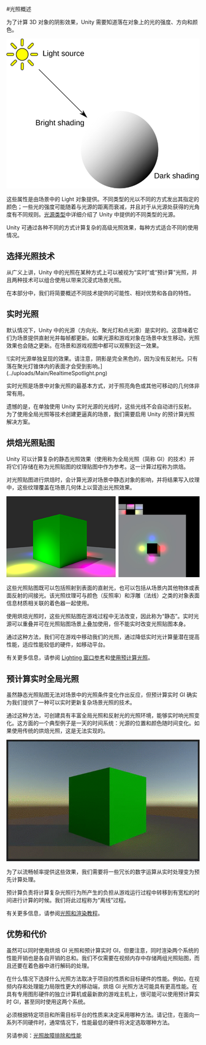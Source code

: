 #光照概述


为了计算 3D 对象的阴影效果，Unity 需要知道落在对象上的光的强度、方向和颜色。

![](../uploads/Main/LightBasic.svg) 

这些属性是由场景中的 <span class='doc-keyword'>Light</span> 对象提供。不同类型的光以不同的方式发出其指定的颜色；一些光的强度可能随着与光源的距离而衰减，并且对于从光源处获得的光角度有不同规则。[光源类型](Lighting.html)中详细介绍了 Unity 中提供的不同类型的光源。

Unity 可通过各种不同的方式计算复杂的高级光照效果，每种方式适合不同的使用情况。


## 选择光照技术
从广义上讲，Unity 中的光照在某种方式上可以被视为“实时”或“预计算”光照，并且两种技术可以组合使用以带来沉浸式场景光照。

在本部分中，我们将简要概述不同技术提供的可能性、相对优势和各自的特性。

## 实时光照

默认情况下，Unity 中的光源（方向光、聚光灯和点光源）是实时的。这意味着它们为场景提供直射光并每帧都更新。如果光源和游戏对象在场景中发生移动，光照效果也会随之更新。在场景和游戏视图中都可以观察到这一效果。

![实时光源单独呈现的效果。请注意，阴影是完全黑色的，因为没有反射光。只有落在聚光灯锥体内的表面才会受到影响。]
(../uploads/Main/RealtimeSpotlight.png)

实时光照是场景中对象光照的最基本方式，对于照亮角色或其他可移动的几何体非常有用。

遗憾的是，在单独使用 Unity 实时光源的光线时，这些光线不会自动进行反射。为了使用全局光照等技术创建更逼真的场景，我们需要启用 Unity 的预计算光照解决方案。

<a name="BakedLightMaps"></a> 
## 烘焙光照贴图

Unity 可以计算复杂的静态光照效果（使用称为全局光照（简称 GI）的技术）并将它们存储在称为光照贴图的纹理贴图中作为参考。这一计算过程称为烘焙。

对光照贴图进行烘焙时，会计算光源对场景中静态对象的影响，并将结果写入纹理中，这些纹理覆盖在场景几何体上以营造出光照效果。

![左：一个简单的光照贴图场景。右：Unity 生成的光照贴图纹理。请注意捕获阴影和光照信息的方式。](../uploads/GlobalIllumination/Lightmap.png)


这些光照贴图既可以包括照射到表面的直射光，也可以包括从场景内其他物体或表面反射的间接光。该光照纹理可与颜色（反照率）和浮雕（法线）之类的对象表面信息材质相关联的着色器一起使用。

使用烘焙光照时，这些光照贴图在游戏过程中无法改变，因此称为“静态”。实时光源可以重叠并可在光照贴图场景上叠加使用，但不能实时改变光照贴图本身。

通过这种方法，我们可在游戏中移动我们的光照，通过降低实时光计算量潜在提高性能，适应性能较低的硬件，如移动平台。

有关更多信息，请参阅 [Lighting 窗口参考](GlobalIllumination.html)和[使用预计算光照](UsingPrecomputedLighting.html)。

## 预计算实时全局光照

虽然静态光照贴图无法对场景中的光照条件变化作出反应，但预计算实时 GI 确实为我们提供了一种可以实时更新复杂场景光照的技术。

通过这种方法，可创建具有丰富全局光照和反射光的光照环境，能够实时响光照变化。这方面的一个典型例子是一天的时间系统：光源的位置和颜色随时间变化。如果使用传统的烘焙光照，这是无法实现的。


![使用预计算实时 GI 展示一天时间变化的简单示例。](../uploads/GlobalIllumination/timeofdaycycle.gif)


为了以流畅帧率提供这些效果，我们需要将一些冗长的数字运算从实时处理变为预先计算处理。

预计算负责将计算复杂光照行为所产生的负担从游戏运行过程中转移到有宽松的时间进行计算的时候。我们将此过程称为“离线”过程。

有关更多信息，请参阅[光照和渲染教程](http://unity3d.com/learn/tutorials/topics/graphics/unity-5-lighting-and-rendering?playlist=17102)。

## 优势和代价

虽然可以同时使用烘焙 GI 光照和预计算实时 GI，但要注意，同时渲染两个系统的性能开销也是各自开销的总和。我们不仅需要在视频内存中存储两组光照贴图，而且还要在着色器中进行解码的处理。

在什么情况下选择什么光照方法取决于项目的性质和目标硬件的性能。例如，在视频内存和处理能力局限性更大的移动端，烘焙 GI 光照方法可能具有更高性能。在具有专用图形硬件的独立计算机或最新款的游戏主机上，很可能可以使用预计算实时 GI，甚至同时使用这两个系统。

必须根据特定项目和所需目标平台的性质来决定采用哪种方法。请记住，在面向一系列不同硬件时，通常情况下，性能最低的硬件将决定选取哪种方法。

另请参阅：[光照故障排除和性能](LightPerformance.html)
